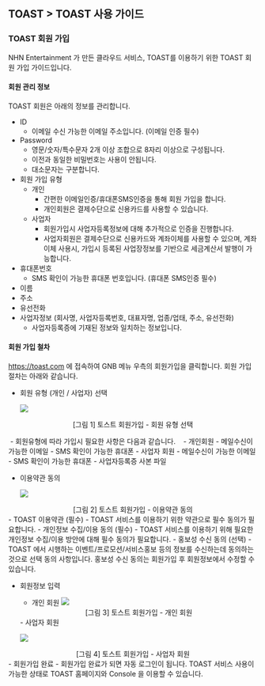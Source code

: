 ## TOAST > TOAST 사용 가이드
### TOAST 회원 가입
NHN Entertainment 가 만든 클라우드 서비스, TOAST를 이용하기 위한 TOAST 회원 가입 가이드입니다.

#### 회원 관리 정보
TOAST 회원은 아래의 정보를 관리합니다.

- ID
    - 이메일 수신 가능한 이메일 주소입니다. (이메일 인증 필수)
- Password
    - 영문/숫자/특수문자 2개 이상 조합으로 8자리 이상으로 구성됩니다.
    - 이전과 동일한 비밀번호는 사용이 안됩니다.
    - 대소문자는 구분합니다.
- 회원 가입 유형
    - 개인
        - 간편한 이메일인증/휴대폰SMS인증을 통해 회원 가입을 합니다.
        - 개인회원은 결제수단으로 신용카드를 사용할 수 있습니다.
    - 사업자
        - 회원가입시 사업자등록정보에 대해 추가적으로 인증을 진행합니다.
        - 사업자회원은 결제수단으로 신용카드와 계좌이체를 사용할 수 있으며, 계좌이체 사용시, 가입시 등록된 사업장정보를 기반으로 세금계산서 발행이 가능합니다.
- 휴대폰번호
     - SMS 확인이 가능한 휴대폰 번호입니다. (휴대폰 SMS인증 필수)
- 이름
- 주소
- 유선전화
- 사업자정보 (회사명, 사업자등록번호, 대표자명, 업종/업태, 주소, 유선전화)
    - 사업자등록증에 기재된 정보와 일치하는 정보입니다.

#### 회원 가입 철차
https://toast.com 에 접속하여 GNB 메뉴 우측의 회원가입을 클릭합니다.
회원 가입 절차는 아래와 같습니다.
- 회원 유형 (개인 / 사업자) 선택

  ![](http://static.toastoven.net/toast/user_guide/join.png)
<center>[그림 1] 토스트 회원가입 - 회원 유형 선택 </center>

  - 회원유형에 따라 가입시 필요한 사항은 다음과 같습니다.
    - 개인회원
      - 메일수신이 가능한 이메일
      - SMS 확인이 가능한 휴대폰
    - 사업자 회원
      - 메일수신이 가능한 이메일
      - SMS 확인이 가능한 휴대폰
      - 사업자등록증 사본 파일

- 이용약관 동의

  ![](http://static.toastoven.net/toast/user_guide/agreement.png)
<center>[그림 2] 토스트 회원가입 - 이용약관 동의 </center>
    - TOAST 이용약관 (필수)
        - TOAST 서비스를 이용하기 위한 약관으로 필수 동의가 필요합니다.
    - 개인정보 수집/이용 동의 (필수)
        - TOAST 서비스를 이용하기 위해 필요한 개인정보 수집/이용 방안에 대해 필수 동의가 필요합니다.
    - 홍보성 수신 동의 (선택)
        - TOAST 에서 시행하는 이벤트/프로모션/서비스홍보 등의 정보를 수신하는데 동의하는 것으로 선택 동의 사항입니다. 홍보성 수신 동의는 회원가입 후 회원정보에서 수정할 수 있습니다.

- 회원정보 입력
  - 개인 회원
  ![](http://static.toastoven.net/toast/user_guide/individual-member.png)
  <center>[그림 3] 토스트 회원가입 - 개인 회원 </center>
  - 사업자 회원

    ![](http://static.toastoven.net/toast/user_guide/business-member.png)
<center>[그림 4] 토스트 회원가입 - 사업자 회원 </center>
- 회원가입 완료
  - 회원가입 완료가 되면 자동 로그인이 됩니다. TOAST 서비스 사용이 가능한 상태로 TOAST 홈페이지와 Console 을 이용할 수 있습니다.
